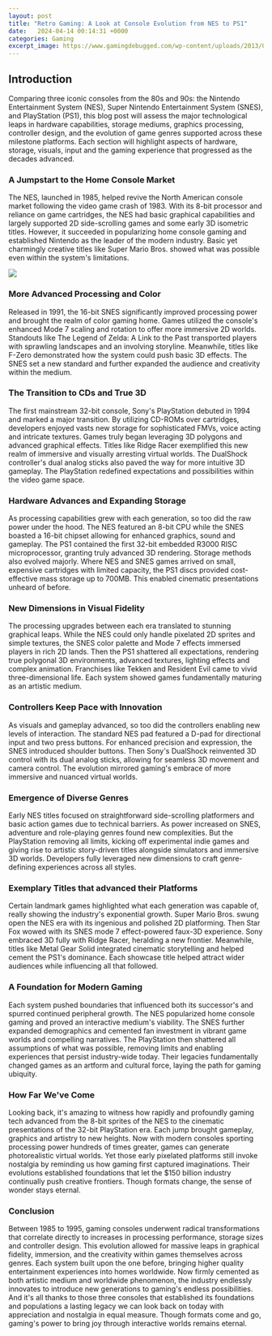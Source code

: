 ```yaml
---
layout: post
title: "Retro Gaming: A Look at Console Evolution from NES to PS1"
date:   2024-04-14 00:14:31 +0000
categories: Gaming
excerpt_image: https://www.gamingdebugged.com/wp-content/uploads/2013/08/games-cosoles.jpg
---
```


## Introduction
Comparing three iconic consoles from the 80s and 90s: the Nintendo Entertainment System (NES), Super Nintendo Entertainment System (SNES), and PlayStation (PS1), this blog post will assess the major technological leaps in hardware capabilities, storage mediums, graphics processing, controller design, and the evolution of game genres supported across these milestone platforms. Each section will highlight aspects of hardware, storage, visuals, input and the gaming experience that progressed as the decades advanced.
### A Jumpstart to the Home Console Market 
The NES, launched in 1985, helped revive the North American console market following the video game crash of 1983. With its 8-bit processor and reliance on game cartridges, the NES had basic graphical capabilities and largely supported 2D side-scrolling games and some early 3D isometric titles. However, it succeeded in popularizing home console gaming and established Nintendo as the leader of the modern industry. Basic yet charmingly creative titles like Super Mario Bros. showed what was possible even within the system's limitations.

![](https://www.gamingdebugged.com/wp-content/uploads/2013/08/games-cosoles.jpg)
### More Advanced Processing and Color 
Released in 1991, the 16-bit SNES significantly improved processing power and brought the realm of color gaming home. Games utilized the console's enhanced Mode 7 scaling and rotation to offer more immersive 2D worlds. Standouts like The Legend of Zelda: A Link to the Past transported players with sprawling landscapes and an involving storyline. Meanwhile, titles like F-Zero demonstrated how the system could push basic 3D effects. The SNES set a new standard and further expanded the audience and creativity within the medium.
### The Transition to CDs and True 3D 
The first mainstream 32-bit console, Sony's PlayStation debuted in 1994 and marked a major transition. By utilizing CD-ROMs over cartridges, developers enjoyed vasts new storage for sophisticated FMVs, voice acting and intricate textures. Games truly began leveraging 3D polygons and advanced graphical effects. Titles like Ridge Racer exemplified this new realm of immersive and visually arresting virtual worlds. The DualShock controller's dual analog sticks also paved the way for more intuitive 3D gameplay. The PlayStation redefined expectations and possibilities within the video game space.
### Hardware Advances and Expanding Storage
As processing capabilities grew with each generation, so too did the raw power under the hood. The NES featured an 8-bit CPU while the SNES boasted a 16-bit chipset allowing for enhanced graphics, sound and gameplay. The PS1 contained the first 32-bit embedded R3000 RISC microprocessor, granting truly advanced 3D rendering.
Storage methods also evolved majorly. Where NES and SNES games arrived on small, expensive cartridges with limited capacity, the PS1 discs provided cost-effective mass storage up to 700MB. This enabled cinematic presentations unheard of before.
### New Dimensions in Visual Fidelity
The processing upgrades between each era translated to stunning graphical leaps. While the NES could only handle pixelated 2D sprites and simple textures, the SNES color palette and Mode 7 effects immersed players in rich 2D lands. Then the PS1 shattered all expectations, rendering true polygonal 3D environments, advanced textures, lighting effects and complex animation. Franchises like Tekken and Resident Evil came to vivid three-dimensional life. Each system showed games fundamentally maturing as an artistic medium.
### Controllers Keep Pace with Innovation  
As visuals and gameplay advanced, so too did the controllers enabling new levels of interaction. The standard NES pad featured a D-pad for directional input and two press buttons. For enhanced precision and expression, the SNES introduced shoulder buttons. Then Sony's DualShock reinvented 3D control with its dual analog sticks, allowing for seamless 3D movement and camera control. The evolution mirrored gaming's embrace of more immersive and nuanced virtual worlds.
### Emergence of Diverse Genres
Early NES titles focused on straightforward side-scrolling platformers and basic action games due to technical barriers. As power increased on SNES, adventure and role-playing genres found new complexities. But the PlayStation removing all limits, kicking off experimental indie games and giving rise to artistic story-driven titles alongside simulators and immersive 3D worlds. Developers fully leveraged new dimensions to craft genre-defining experiences across all styles.
### Exemplary Titles that advanced their Platforms
Certain landmark games highlighted what each generation was capable of, really showing the industry's exponential growth. Super Mario Bros. swung open the NES era with its ingenious and polished 2D platforming. Then Star Fox wowed with its SNES mode 7 effect-powered faux-3D experience. Sony embraced 3D fully with Ridge Racer, heralding a new frontier. Meanwhile, titles like Metal Gear Solid integrated cinematic storytelling and helped cement the PS1's dominance. Each showcase title helped attract wider audiences while influencing all that followed.
### A Foundation for Modern Gaming 
Each system pushed boundaries that influenced both its successor's and spurred continued peripheral growth. The NES popularized home console gaming and proved an interactive medium's viability. The SNES further expanded demographics and cemented fan investment in vibrant game worlds and compelling narratives. The PlayStation then shattered all assumptions of what was possible, removing limits and enabling experiences that persist industry-wide today. Their legacies fundamentally changed games as an artform and cultural force, laying the path for gaming ubiquity.
### How Far We've Come
Looking back, it's amazing to witness how rapidly and profoundly gaming tech advanced from the 8-bit sprites of the NES to the cinematic presentations of the 32-bit PlayStation era. Each jump brought gameplay, graphics and artistry to new heights. Now with modern consoles sporting processing power hundreds of times greater, games can generate photorealistic virtual worlds. Yet those early pixelated platforms still invoke nostalgia by reminding us how gaming first captured imaginations. Their evolutions established foundations that let the $150 billion industry continually push creative frontiers. Though formats change, the sense of wonder stays eternal.
### Conclusion
Between 1985 to 1995, gaming consoles underwent radical transformations that correlate directly to increases in processing performance, storage sizes and controller design. This evolution allowed for massive leaps in graphical fidelity, immersion, and the creativity within games themselves across genres. Each system built upon the one before, bringing higher quality entertainment experiences into homes worldwide. Now firmly cemented as both artistic medium and worldwide phenomenon, the industry endlessly innovates to introduce new generations to gaming's endless possibilities. And it's all thanks to those three consoles that established its foundations and populations a lasting legacy we can look back on today with appreciation and nostalgia in equal measure. Though formats come and go, gaming's power to bring joy through interactive worlds remains eternal.